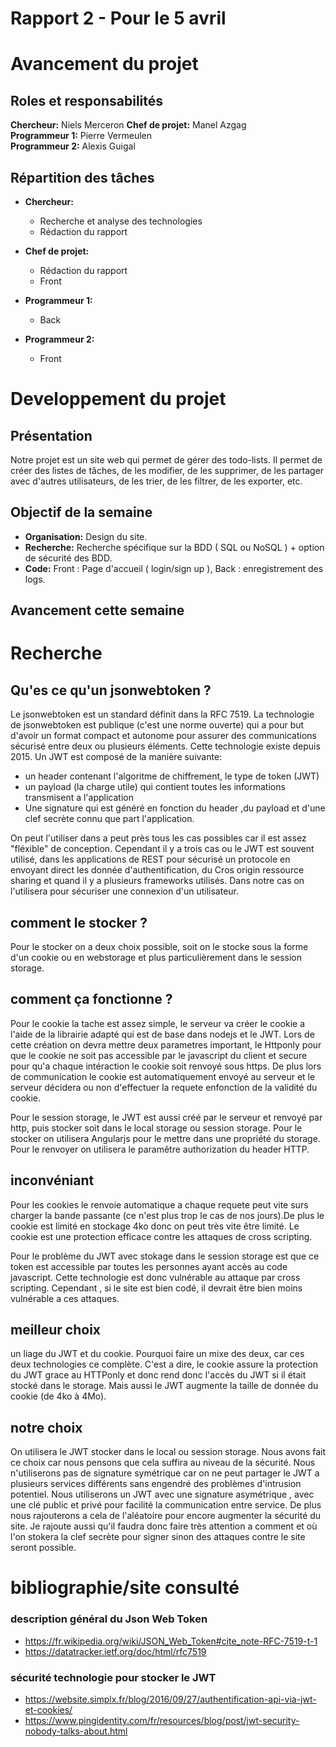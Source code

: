 # Rapport 2 - Pour le 5 avril

# Avancement du projet
## Roles et responsabilités
**Chercheur:** Niels Merceron 
**Chef de projet:** Manel Azgag   
**Programmeur 1:** Pierre Vermeulen  
**Programmeur 2:** Alexis Guigal 

## Répartition des tâches
- **Chercheur:** 
  - Recherche et analyse des technologies
  - Rédaction du rapport 

- **Chef de projet:**  
  - Rédaction du rapport 
  - Front

- **Programmeur 1:**  
  - Back 

- **Programmeur 2:**
  - Front
  
  
# Developpement du projet
## Présentation
Notre projet est un site web qui permet de gérer des todo-lists. Il permet de créer des listes de tâches, de les modifier, de les supprimer, de les partager avec d'autres utilisateurs, de les trier, de les filtrer, de les exporter, etc.  

## Objectif de la semaine
- **Organisation:** Design du site. 
- **Recherche:** Recherche spécifique sur la BDD ( SQL ou NoSQL ) + option de sécurité des BDD.
- **Code:** Front : Page d'accueil ( login/sign up ), Back : enregistrement des logs.

## Avancement cette semaine
  
  

# Recherche

## Qu'es ce qu'un jsonwebtoken ?

  Le jsonwebtoken est un standard définit dans la RFC 7519. 
  La technologie de jsonwebtoken est publique (c'est une norme ouverte) qui a pour but d'avoir un format compact et autonome pour assurer des communications sécurisé entre deux ou plusieurs éléments.
  Cette technologie existe depuis 2015.
  Un JWT est composé de la manière suivante:
  - un header contenant l'algoritme de chiffrement, le type de token (JWT)
  - un payload (la charge utile) qui contient toutes les informations transmisent a l'application
  - Une signature qui est généré en fonction du header ,du payload et d'une clef secrète connu que part l'application.

  On peut l'utiliser dans a peut près tous les cas possibles car il est assez "fléxible" de conception. Cependant il y a trois cas ou le JWT est souvent utilisé,
  dans les applications de REST pour sécurisé un protocole en envoyant direct les donnée d'authentification, du Cros origin ressource sharing et quand il y a plusieurs frameworks utilisés. 
  Dans notre cas on l'utilisera pour sécuriser une connexion d'un utilisateur.


## comment le stocker ?
   Pour le stocker on a deux choix possible, soit on le stocke sous la forme d'un cookie ou en webstorage et plus particulièrement dans le session storage.

## comment ça fonctionne ?

  Pour le cookie la tache est assez simple, le serveur va créer le cookie a l'aide de la librairie adapté qui est de base dans nodejs et le JWT.
  Lors de cette création on devra mettre deux parametres important, le Httponly pour que le cookie ne soit pas accessible par le javascript du client et secure pour qu'a chaque intéraction le cookie soit renvoyé sous https.
  De plus lors de communication le cookie est automatiquement envoyé au serveur et le serveur décidera ou non d'effectuer la requete enfonction de la validité du cookie.

  Pour le session storage, le JWT  est aussi créé par le serveur et renvoyé par http, puis stocker soit dans le local storage ou session storage. Pour le stocker on utilisera Angularjs pour le mettre dans une propriété du storage.
  Pour le renvoyer on utilisera le paramêtre authorization du header HTTP.

## inconvéniant

Pour les cookies le renvoie automatique a chaque requete peut vite surs charger la bande passante (ce n'est plus trop le cas de nos jours).De plus le cookie est limité en stockage 4ko donc on peut très vite être limité.
Le cookie est une protection efficace contre les attaques de cross scripting.

Pour le problème du JWT avec stokage dans le session storage est que ce token est accessible par toutes les personnes ayant accès au code javascript. Cette technologie est donc vulnérable au attaque par cross scripting. 
Cependant , si le site est bien codé, il devrait être bien moins vulnérable a ces attaques.  

## meilleur choix 

un liage du JWT et du cookie. Pourquoi faire un mixe des deux, car ces deux technologies ce complète. C'est a dire, le cookie assure la protection du JWT grace au HTTPonly et donc rend donc l'accès du JWT si il était stocké dans le storage. 
Mais aussi le JWT augmente la taille de donnée du cookie (de 4ko à 4Mo).

## notre choix 

On utilisera le JWT stocker dans le local ou session storage.
Nous avons fait ce choix car nous pensons que cela suffira au niveau de la sécurité.
Nous n'utiliserons pas de signature symétrique car on ne peut partager le JWT a plusieurs services différents sans engendré des problèmes d'intrusion potentiel.
Nous utiliserons un JWT avec une signature asymétrique , avec une clé public et privé pour facilité la communication entre service. De plus nous rajouterons a cela de l'aléatoire pour encore augmenter la sécurité du site.
Je rajoute aussi qu'il faudra donc faire très attention a comment et où l'on stokera la clef secrète pour signer sinon des attaques contre le site seront possible.






# bibliographie/site consulté

### description général du Json Web Token
  - https://fr.wikipedia.org/wiki/JSON_Web_Token#cite_note-RFC-7519-t-1
  - https://datatracker.ietf.org/doc/html/rfc7519

### sécurité technologie pour stocker le JWT
  - https://website.simplx.fr/blog/2016/09/27/authentification-api-via-jwt-et-cookies/
  - https://www.pingidentity.com/fr/resources/blog/post/jwt-security-nobody-talks-about.html
